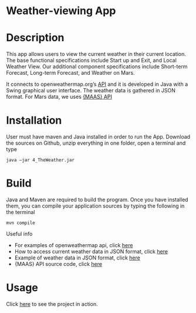 # Weather-viewing App 

# Description

This app allows users to view the current weather in their current location. The base functional specifications include Start up and Exit, and Local Weather View. Our additional component specifications include Short-term Forecast, Long-term Forecast, and Weather on Mars.

 It connects to openweathermap.org’s <a href="http://openweathermap.org/api">API</a> and it is developed in Java with a Swing graphical user interface. The weather data is gathered in JSON format. For Mars data, we uses <a href="http://marsweather.ingenology.com/">{MAAS} API</a>
 
# Installation
User must have maven and Java installed in order to run the App.
Download the sources on Github, unzip everything in one folder, open a terminal and type
    
    java –jar 4_TheWeather.jar
 
# Build
Java and Maven are required to build the program. Once you have installed them, you can compile your application sources by typing the following in the terminal

   
    mvn compile

Useful info
- For examples of openweathermap api, click <a href="http://openweathermap.org/examples">here</a>
- How to access current weather data in JSON format, click <a href="http://openweathermap.org/current">here</a>
- Example of weather data in JSON format, click <a href="http://api.openweathermap.org/data/2.5/weather?q=London,uk">here</a>
- {MAAS} API source code,  click <a href="https://github.com/ingenology/mars_weather_api/">here</a>

# Usage

Click <a href="https://www.youtube.com/watch?v=YdSvyNU3DuA&feature=youtu.be">here</a> to see the project in action.

 
 
 
 
 
